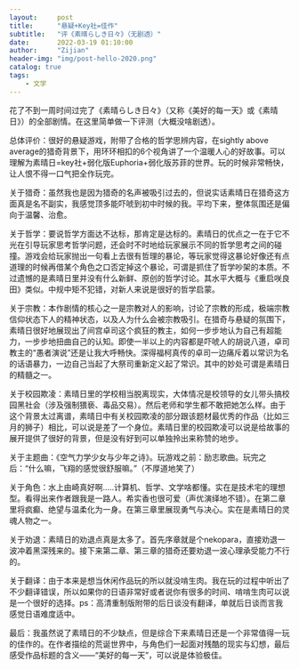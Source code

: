 ```yaml
---
layout:     post
title:      "悬疑+Key社=佳作"
subtitle:   "评《素晴らしき日々》（无剧透）"
date:       2022-03-19 01:10:00
author:     "Zijian"
header-img: "img/post-hello-2020.png"
catalog: true
tags:
    - 文学
---
```


花了不到一周时间过完了《素晴らしき日々》（又称《美好的每一天》或《素晴日》）的全部剧情。在这里简单做一下评测（大概没啥剧透）。

总体评价：很好的悬疑游戏，附带了合格的哲学思辨内容，在sightly above average的猎奇背景下，用环环相扣的6个视角讲了一个温暖人心的好故事。可以理解为素晴日=key社+弱化版Euphoria+弱化版苏菲的世界。玩的时候非常畅快，让人恨不得一口气把全作玩完。

关于猎奇：虽然我也是因为猎奇的名声被吸引过去的，但说实话素晴日在猎奇这方面真是名不副实，我感觉顶多能吓唬到初中时候的我。平均下来，整体氛围还是偏向于温馨、治愈。

关于哲学：要说哲学方面达不达标，那肯定是达标的。素晴日的优点之一在于它不光在引导玩家思考哲学问题，还会时不时地给玩家展示不同的哲学思考之间的碰撞。游戏会给玩家抛出一句看上去很有哲理的暴论，等玩家觉得这暴论好像还有点道理的时候再借某个角色之口否定掉这个暴论，可谓是抓住了哲学吵架的本质。不过遗憾的是素晴日里并没有什么新鲜、原创的哲学讨论。其水平大概与《重启咲良田》类似。中规中矩不犯错，对新人来说是很好的哲学启蒙。

关于宗教：本作剧情的核心之一是宗教对人的影响，讨论了宗教的形成，极端宗教信仰状态下人的精神状态，以及人为什么会被宗教吸引。在猎奇与悬疑的氛围下，素晴日很好地展现出了间宫卓司这个疯狂的教主，如何一步步地认为自己有超能力，一步步地扭曲自己的认知。即使一半以上的内容都是吓唬人的胡说八道，卓司教主的“愚者演说”还是让我大呼畅快。深得福柯真传的卓司一边痛斥着以常识为名的话语暴力，一边自己当起了大祭司重新定义起了常识。其中的妙处可谓是素晴日的精髓之一。

关于校园欺凌：素晴日里的学校相当脱离现实，大体情况是校领导的女儿带头搞校园黑社会（涉及强制猥亵、毒品交易）。然后老师和学生都不敢把她怎么样。由于这个背景太过离谱，素晴日中有关校园欺凌的部分跟该题材最优秀的作品（比如三月的狮子）相比，可以说是差了一个身位。素晴日里的校园欺凌可以说是给故事的展开提供了很好的背景，但是没有好到可以单独拎出来称赞的地步。

关于主题曲：《空气力学少女与少年之诗》。玩游戏之前：励志歌曲。玩完之后：“什么嘛，飞翔的感觉很舒服嘛。”（不厚道地笑了）

关于角色：水上由崎真好啊.....计算机、哲学、文学啥都懂。实在是技术宅的理想型。看得出来作者跟我是一路人。希实香也很可爱（声优演绎地不错）。在第二章里将疯癫、绝望与温柔化为一身。在第三章里展现勇气与决心。实在是素晴日的灵魂人物之一。

关于劝退：素晴日的劝退点真是太多了。首先序章就是个nekopara，直接劝退一波冲着黑深残来的。接下来第二章、第三章的猎奇还要劝退一波心理承受能力不行的。

关于翻译：由于本来是想当休闲作品玩的所以就没啃生肉。我在玩的过程中听出了不少翻译错误，所以如果你的日语非常好或者说你有很多的时间、啃啃生肉可以说是一个很好的选择。ps：高清重制版附带的后日谈没有翻译，单就后日谈而言我感觉日语难度适中。

最后：我虽然说了素晴日的不少缺点，但是综合下来素晴日还是一个非常值得一玩的佳作的。在作者描绘的荒诞世界中，与角色们一起面对残酷的现实与幻想，最后感受作品标题的含义——“美好的每一天”，可以说是体验极佳。
